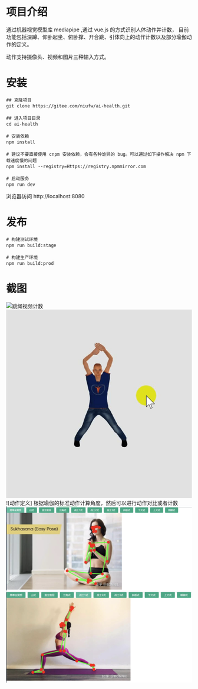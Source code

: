 # 项目介绍

通过机器视觉模型库 mediapipe ,通过 vue.js 的方式识别人体动作并计数，
目前功能包括深蹲、仰卧起坐、俯卧撑、开合跳、引体向上的动作计数以及部分瑜伽动作的定义。

动作支持摄像头、视频和图片三种输入方式。

# 安装

```
## 克隆项目
git clone https://gitee.com/niufw/ai-health.git

## 进入项目目录
cd ai-health

# 安装依赖
npm install

# 建议不要直接使用 cnpm 安装依赖，会有各种诡异的 bug。可以通过如下操作解决 npm 下载速度慢的问题
npm install --registry=Https://registry.npmmirror.com

# 启动服务
npm run dev
```

浏览器访问 http://localhost:8080

# 发布

```
# 构建测试环境
npm run build:stage

# 构建生产环境
npm run build:prod
```

# 截图

![跳绳视频计数](./public/rope.gif)
![虚拟动作人物制作](./public/virtual.gif)
![动作定义] 根据瑜伽的标准动作计算角度，然后可以进行动作对比或者计数
![简单](./public/simple.png)
![战士 1 式](./public/souldger.png)
